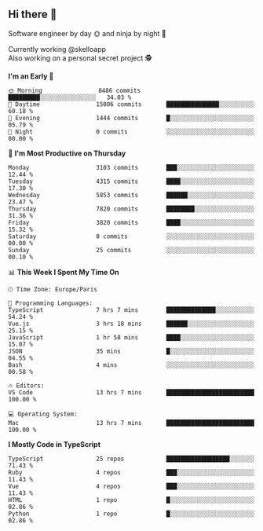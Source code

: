 ## Hi there 👋

Software engineer by day 🌞 and ninja by night 🌝

Currently working @skelloapp <br>
Also working on a personal secret project 🕵️

<!--START_SECTION:waka-->
**I'm an Early 🐤** 

```text
🌞 Morning                8486 commits        █████████░░░░░░░░░░░░░░░░   34.03 % 
🌆 Daytime                15006 commits       ███████████████░░░░░░░░░░   60.18 % 
🌃 Evening                1444 commits        █░░░░░░░░░░░░░░░░░░░░░░░░   05.79 % 
🌙 Night                  0 commits           ░░░░░░░░░░░░░░░░░░░░░░░░░   00.00 % 
```
📅 **I'm Most Productive on Thursday** 

```text
Monday                   3103 commits        ███░░░░░░░░░░░░░░░░░░░░░░   12.44 % 
Tuesday                  4315 commits        ████░░░░░░░░░░░░░░░░░░░░░   17.30 % 
Wednesday                5853 commits        ██████░░░░░░░░░░░░░░░░░░░   23.47 % 
Thursday                 7820 commits        ████████░░░░░░░░░░░░░░░░░   31.36 % 
Friday                   3820 commits        ████░░░░░░░░░░░░░░░░░░░░░   15.32 % 
Saturday                 0 commits           ░░░░░░░░░░░░░░░░░░░░░░░░░   00.00 % 
Sunday                   25 commits          ░░░░░░░░░░░░░░░░░░░░░░░░░   00.10 % 
```


📊 **This Week I Spent My Time On** 

```text
🕑︎ Time Zone: Europe/Paris

💬 Programming Languages: 
TypeScript               7 hrs 7 mins        ██████████████░░░░░░░░░░░   54.24 % 
Vue.js                   3 hrs 18 mins       ██████░░░░░░░░░░░░░░░░░░░   25.15 % 
JavaScript               1 hr 58 mins        ████░░░░░░░░░░░░░░░░░░░░░   15.07 % 
JSON                     35 mins             █░░░░░░░░░░░░░░░░░░░░░░░░   04.55 % 
Bash                     4 mins              ░░░░░░░░░░░░░░░░░░░░░░░░░   00.58 % 

🔥 Editors: 
VS Code                  13 hrs 7 mins       █████████████████████████   100.00 % 

💻 Operating System: 
Mac                      13 hrs 7 mins       █████████████████████████   100.00 % 
```

**I Mostly Code in TypeScript** 

```text
TypeScript               25 repos            ██████████████████░░░░░░░   71.43 % 
Ruby                     4 repos             ███░░░░░░░░░░░░░░░░░░░░░░   11.43 % 
Vue                      4 repos             ███░░░░░░░░░░░░░░░░░░░░░░   11.43 % 
HTML                     1 repo              █░░░░░░░░░░░░░░░░░░░░░░░░   02.86 % 
Python                   1 repo              █░░░░░░░░░░░░░░░░░░░░░░░░   02.86 % 
```




<!--END_SECTION:waka-->

<!--
**antoinelncl/antoinelncl** is a ✨ _special_ ✨ repository because its `README.md` (this file) appears on your GitHub profile.

Here are some ideas to get you started:

- 🔭 I’m currently working on ...
- 🌱 I’m currently learning ...
- 👯 I’m looking to collaborate on ...
- 🤔 I’m looking for help with ...
- 💬 Ask me about ...
- 📫 How to reach me: ...
- 😄 Pronouns: ...
- ⚡ Fun fact: ...
-->
